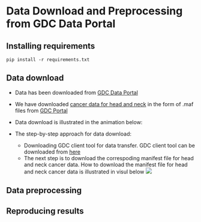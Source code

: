# Data Download and Preprocessing from GDC Data Portal

## Installing requirements

```
pip install -r requirements.txt
```

## Data download
- Data has been downloaded from [GDC Data Portal](https://portal.gdc.cancer.gov/)
- We have downloaded [cancer data for head and neck](https://portal.gdc.cancer.gov/exploration?filters=%7B%22op%22%3A%22and%22%2C%22content%22%3A%5B%7B%22op%22%3A%22in%22%2C%22content%22%3A%7B%22field%22%3A%22cases.primary_site%22%2C%22value%22%3A%5B%22Other%20and%20unspecified%20major%20salivary%20glands%22%2C%22Other%20and%20unspecified%20parts%20of%20tongue%22%2C%22Larynx%22%2C%22Other%20and%20ill-defined%20sites%20in%20lip%2C%20oral%20cavity%20and%20pharynx%22%2C%22Floor%20of%20mouth%22%2C%22Nasopharynx%22%2C%22Tonsil%22%2C%22Other%20and%20unspecified%20parts%20of%20mouth%22%2C%22Base%20of%20tongue%22%2C%22Gum%22%2C%22Oropharynx%22%2C%22Hypopharynx%22%2C%22Trachea%22%2C%22Palate%22%2C%22Lip%22%5D%7D%7D%5D%7D) in the form of .maf files from [GDC Portal](https://portal.gdc.cancer.gov/)
- Data download is illustrated in the animation below:

- The step-by-step approach for data download:
  - Downloading GDC client tool for data transfer. GDC client tool can be downloaded from [here](https://gdc.cancer.gov/access-data/gdc-data-transfer-tool)
  - The next step is to download the correspoding manifest file for head and neck cancer data. How to download the manifest file for head and neck cancer data is illustrated in visul below ![](media/dd.gif)
  
## Data preprocessing

## Reproducing results

